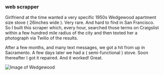 ### web scrapper
Girlfriend at the time wanted a very specific 1950s Wedgewood apartment size stove ( 26inches wide ). Very rare. And hard to find in San Francisco. So I built this scraper which, every hour, searched those terms on Craigslist within a few hundred mile radius of the city and then texted her a photograph via Twilio of the results. 

After a few months, and many text messages, we got a hit from up in Sacramento. A few days later we had a ( semi-functional ) stove. Soon thereafter I got it repaired. And it worked! Great.
 
![Image of Wedgewood](http://www.antiquegasstoves.com/images/wedgewoodapt/stove.gif)
